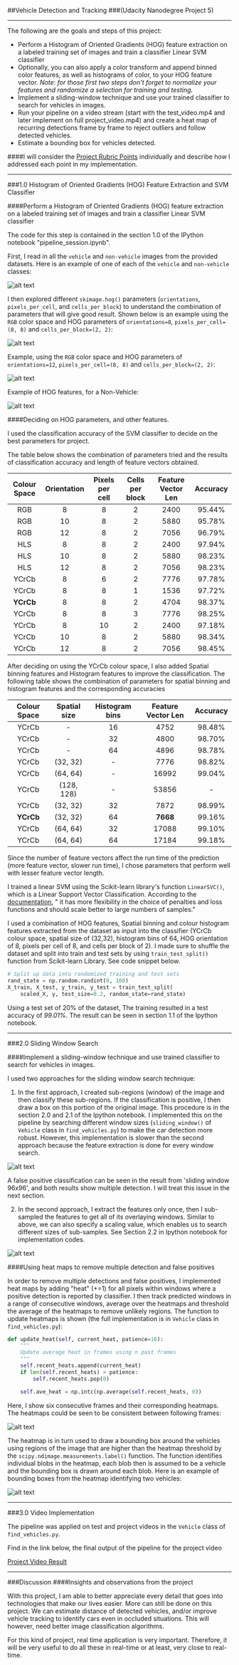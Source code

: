 ##Vehicle Detection and Tracking
###(Udacity Nanodegree Project 5)

---

<!-- **Vehicle Detection Project** -->

The following are the goals and steps of this project:

* Perform a Histogram of Oriented Gradients (HOG) feature extraction on a labeled training set of images and train a classifier Linear SVM classifier
* Optionally, you can also apply a color transform and append binned color features, as well as histograms of color, to your HOG feature vector. *Note: for those first two steps don't forget to normalize your features and randomize a selection for training and testing.*
* Implement a sliding-window technique and use your trained classifier to search for vehicles in images.
* Run your pipeline on a video stream (start with the test_video.mp4 and later implement on full project_video.mp4) and create a heat map of recurring detections frame by frame to reject outliers and follow detected vehicles.
* Estimate a bounding box for vehicles detected.

[//]: # (Image References)
[vehicle_non_vehicle]: ./output_images/vehicle_non_vehicle.jpg
[hog_8]: ./output_images/vehicle_hog_features_8.jpg
[hog_12]: ./output_images/vehicle_hog_features_12.jpg
[hog_non_vehicle]: ./output_images/non_vehicle_hog_features.jpg
[sliding_window]: ./output_images/sliding_window_result.jpg
[feature_subsampling]: ./output_images/feature_subsample_result.jpg
[heatmap_result]: ./output_images/heat_frames.png
[heatmap_final]: ./output_images/heatmap_output.jpg

####I will consider the [Project Rubric Points](https://review.udacity.com/#!/rubrics/513/view) individually and describe how I addressed each point in my implementation.  

---

###1.0 Histogram of Oriented Gradients (HOG) Feature Extraction and SVM Classifier

####Perform a Histogram of Oriented Gradients (HOG) feature extraction on a labeled training set of images and train a classifier Linear SVM classifier

The code for this step is contained in the section 1.0 of the IPython notebook "pipeline_session.ipynb".

First, I read in all the `vehicle` and `non-vehicle` images from the provided datasets.  Here is an example of one of each of the `vehicle` and `non-vehicle` classes:

![alt text][vehicle_non_vehicle]

I then explored different `skimage.hog()` parameters (`orientations`, `pixels_per_cell`, and `cells_per_block`) to understand the combination of parameters that will give good result.  Shown below is an example using the `RGB` color space and HOG parameters of `orientations=8`, `pixels_per_cell=(8, 8)` and `cells_per_block=(2, 2)`:

![alt text][hog_8]

Example, using the `RGB` color space and HOG parameters of `orientations=12`, `pixels_per_cell=(8, 8)` and `cells_per_block=(2, 2)`:

![alt text][hog_12]

Example of HOG features, for a Non-Vehicle:

![alt text][hog_non_vehicle]

####Deciding on HOG parameters, and other features.

I used the classification accuracy of the SVM classifier to decide on the best parameters for project.

The table below shows the combination of parameters tried and the results of classification accuracy and length of feature vectors obtained. 

| Colour Space 	| Orientation 	| Pixels per cell 	| Cells per block 	| Feature Vector Len | Accuracy |
|:-------------:|:-------------:|:-----------------:|:-----------------:|:------------------:|:--------:|
| RGB 			| 8 			| 8					| 2 				| 2400  			 | 95.44%   |
| RGB 			| 10 			| 8					| 2 				| 5880  			 | 95.78%   |
| RGB 			| 12 			| 8					| 2 				| 7056  			 | 96.79%   |
| HLS 			| 8 			| 8					| 2 				| 2400  			 | 97.94%   |
| HLS 			| 10 			| 8					| 2 				| 5880  			 | 98.23%   |
| HLS			| 12 			| 8					| 2 				| 7056  			 | 98.23%   |
| YCrCb			| 8 			| 6					| 2 				| 7776  			 | 97.78%   |
| YCrCb 		| 8 			| 8					| 1 				| 1536  			 | 97.72%   |
| **YCrCb**		| 8 			| 8					| 2 				| 4704  			 | 98.37%   |
| YCrCb 		| 8 			| 8					| 3 				| 7776  			 | 98.25%   |
| YCrCb			| 8 			| 10				| 2 				| 2400  			 | 97.18%   |
| YCrCb			| 10 			| 8					| 2 				| 5880  			 | 98.34%   |
| YCrCb			| 12 			| 8					| 2 				| 7056  			 | 98.45%   |

After deciding on using the YCrCb colour space, I also added Spatial binning features and Histogram features to improve the classification. The following table shows the combination of parameters for spatial binning and histogram features and the corresponding accuracies

| Colour Space 	| Spatial size 	| Histogram bins 	| Feature Vector Len | Accuracy |
|:-------------:|:-------------:|:-----------------:|:------------------:|:--------:|
| YCrCb			| - 			| 16				| 4752  			 | 98.48%   |
| YCrCb			| - 			| 32				| 4800  			 | 98.70%   |
| YCrCb			| - 			| 64				| 4896  			 | 98.78%   |
| YCrCb 		| (32, 32) 		| -					| 7776  			 | 98.82%   |
| YCrCb 		| (64, 64) 		| -					| 16992  			 | 99.04%   |
| YCrCb 		| (128, 128) 	| -					| 53856  			 | - 		|
| YCrCb 		| (32, 32) 		| 32				| 7872  			 | 98.99%   |
| **YCrCb** 	| (32, 32) 		| 64				| **7668** 			 | 99.16%   |
| YCrCb 		| (64, 64) 		| 32				| 17088  			 | 99.10%   |
| YCrCb 		| (64, 64) 		| 64				| 17184  			 | 99.18%   |

Since the number of feature vectors affect the run time of the prediction (more feature vector, slower run time), I chose parameters that perform well with lesser feature vector length.

I trained a linear SVM using the Scikit-learn library's function `LinearSVC()`, which is a Linear Support Vector Classification. According to the [documentation](http://scikit-learn.org/stable/modules/generated/sklearn.svm.LinearSVC.html), " it has more flexibility in the choice of penalties and loss functions and should scale better to large numbers of samples."

I used a combination of HOG features, Spatial binning and colour histogram features extracted from the dataset as input into the classifier (YCrCb colour space, spatial size of (32,32), histogram bins of 64, HOG orientation of 8, pixels per cell of 8, and cells per block of 2). I made sure to shuffle the dataset and split into train and test sets by using `train_test_split()` function from Scikit-learn Library. See code snippet below.

```python
# Split up data into randomized training and test sets
rand_state = np.random.randint(0, 100)
X_train, X_test, y_train, y_test = train_test_split(
    scaled_X, y, test_size=0.2, random_state=rand_state)
```

Using a test set of 20% of the dataset, The training resulted in a test accuracy of *99.01%*. The result can be seen in section 1.1 of the Ipython notebook.

---

###2.0 Sliding Window Search

####Implement a sliding-window technique and use trained classifier to search for vehicles in images.
<!-- 1. Describe how (and identify where in your code) you implemented a sliding window search.  How did you decide what scales to search and how much to overlap windows? -->

I used two approaches for the sliding window search technique:

1. In the first approach, I created sub-regions (window) of the image and then classify these sub-regions. If the classification is positive, I then draw a box on this portion of the original image. This procedure is in the section 2.0 and 2.1 of the Ipython notebook. I implemented this on the pipeline by searching different window sizes (`sliding_window()` of `Vehicle` class in `find_vehicles.py`) to make the car detection more robust. However, this implementation is slower than the second approach because the feature extraction is done for every window search.

![alt text][sliding_window]

A false positive classification can be seen in the result from 'sliding window 96x96', and both results show multiple detection. I will treat this issue in the next section.

2. In the second approach, I extract the features only once, then I sub-sampled the features to get all of its overlaying windows. Similar to above, we can also specify a scaling value, which enables us to search different sizes of sub-samples. See Section 2.2 in Ipython notebook for implementation codes.

![alt text][feature_subsampling]


####Using heat maps to remove multiple detection and false positives
<!-- 2. Show some examples of test images to demonstrate how your pipeline is working.  What did you do to optimize the performance of your classifier? -->

In order to remove multiple detections and false positives, I implemented heat maps by  adding "heat" (+=1) for all pixels within windows where a positive detection is reported by classifier. I then track predicted windows in a range of consecutive windows, average over the heatmaps and threshold the average of the heatmaps to remove unlikely regions. The function to update heatmaps is shown (the full implementation is in `Vehicle` class in `find_vehicles.py`):

```python
def update_heat(self, current_heat, patience=16):
    """
    Update average heat in frames using n past frames
    """
    self.recent_heats.append(current_heat)
    if len(self.recent_heats) > patience:
        self.recent_heats.pop(0)

    self.ave_heat = np.intc(np.average(self.recent_heats, 0))
```

Here, I show six consecutive frames and their corresponding heatmaps. The heatmaps could be seen to be consistent between following frames:

![alt text][heatmap_result]

The heatmap is in turn used to draw a bounding box around the vehicles using regions of the image that are higher than the heatmap threshold by the `scipy.ndimage.measurements.label()` function. The function identifies individual blobs in the heatmap, each blob then is assumed to be a vehicle and the bounding box is drawn around each blob. Here is an example of bounding boxes from the heatmap identifying two vehicles:

![alt text][heatmap_final]

<!-- 2. Describe how (and identify where in your code) you implemented some kind of filter for false positives and some method for combining overlapping bounding boxes. -->

<!-- I recorded the positions of positive detections in each frame of the video.  From the positive detections I created a heatmap and then thresholded that map to identify vehicle positions.  I then used `scipy.ndimage.measurements.label()` to identify individual blobs in the heatmap.  I then assumed each blob corresponded to a vehicle.  I constructed bounding boxes to cover the area of each blob detected.   -->

<!-- Here's an example result showing the heatmap from a series of frames of video, the result of `scipy.ndimage.measurements.label()` and the bounding boxes then overlaid on the last frame of video:

### Here are six frames and their corresponding heatmaps:

![alt text][image5]

### Here is the output of `scipy.ndimage.measurements.label()` on the integrated heatmap from all six frames:
![alt text][image6]

### Here the resulting bounding boxes are drawn onto the last frame in the series:
![alt text][image7] -->

---
###3.0 Video Implementation

The pipeline was applied on test and project videos in the `Vehicle` class of `find_vehicles.py`.
<!-- 1. Provide a link to your final video output.  Your pipeline should perform reasonably well on the entire project video (somewhat wobbly or unstable bounding boxes are ok as long as you are identifying the vehicles most of the time with minimal false positives.) -->

Find in the link below, the final output of the pipeline for the project video

[Project Video Result](https://youtu.be/QYRkMquhtAE)

---

###Discussion
####Insights and observations from the project
<!-- 1. Briefly discuss any problems / issues you faced in your implementation of this project.  Where will your pipeline likely fail?  What could you do to make it more robust? -->

With this project, I am able to better appreciate every detail that goes into technologies that make our lives easier. More can still be done on this project. We can estimate distance of detected vehicles, and/or improve vehicle tracking to identify cars even in occluded situations. This will however, need better image classification algorithms. 

For this kind of project, real time application is very important. Therefore, it will be very useful to do all these in real-time or at least, very close to real-time.


<!-- Here I'll talk about the approach I took, what techniques I used, what worked and why, where the pipeline might fail and how I might improve it if I were going to pursue this project further.   -->

